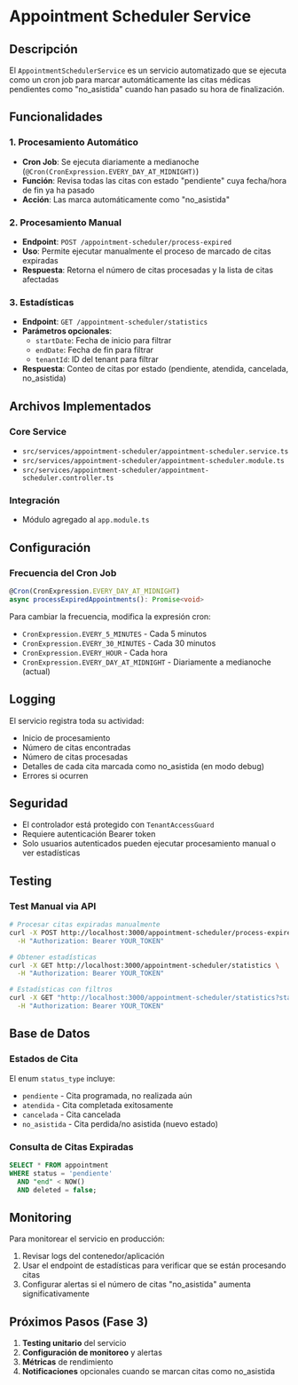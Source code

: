 # Appointment Scheduler Service

## Descripción

El `AppointmentSchedulerService` es un servicio automatizado que se ejecuta como un cron job para marcar automáticamente las citas médicas pendientes como "no_asistida" cuando han pasado su hora de finalización.

## Funcionalidades

### 1. Procesamiento Automático

- **Cron Job**: Se ejecuta diariamente a medianoche (`@Cron(CronExpression.EVERY_DAY_AT_MIDNIGHT)`)
- **Función**: Revisa todas las citas con estado "pendiente" cuya fecha/hora de fin ya ha pasado
- **Acción**: Las marca automáticamente como "no_asistida"

### 2. Procesamiento Manual

- **Endpoint**: `POST /appointment-scheduler/process-expired`
- **Uso**: Permite ejecutar manualmente el proceso de marcado de citas expiradas
- **Respuesta**: Retorna el número de citas procesadas y la lista de citas afectadas

### 3. Estadísticas

- **Endpoint**: `GET /appointment-scheduler/statistics`
- **Parámetros opcionales**:
  - `startDate`: Fecha de inicio para filtrar
  - `endDate`: Fecha de fin para filtrar
  - `tenantId`: ID del tenant para filtrar
- **Respuesta**: Conteo de citas por estado (pendiente, atendida, cancelada, no_asistida)

## Archivos Implementados

### Core Service

- `src/services/appointment-scheduler/appointment-scheduler.service.ts`
- `src/services/appointment-scheduler/appointment-scheduler.module.ts`
- `src/services/appointment-scheduler/appointment-scheduler.controller.ts`

### Integración

- Módulo agregado al `app.module.ts`

## Configuración

### Frecuencia del Cron Job

```typescript
@Cron(CronExpression.EVERY_DAY_AT_MIDNIGHT)
async processExpiredAppointments(): Promise<void>
```

Para cambiar la frecuencia, modifica la expresión cron:

- `CronExpression.EVERY_5_MINUTES` - Cada 5 minutos
- `CronExpression.EVERY_30_MINUTES` - Cada 30 minutos
- `CronExpression.EVERY_HOUR` - Cada hora
- `CronExpression.EVERY_DAY_AT_MIDNIGHT` - Diariamente a medianoche (actual)

## Logging

El servicio registra toda su actividad:

- Inicio de procesamiento
- Número de citas encontradas
- Número de citas procesadas
- Detalles de cada cita marcada como no_asistida (en modo debug)
- Errores si ocurren

## Seguridad

- El controlador está protegido con `TenantAccessGuard`
- Requiere autenticación Bearer token
- Solo usuarios autenticados pueden ejecutar procesamiento manual o ver estadísticas

## Testing

### Test Manual via API

```bash
# Procesar citas expiradas manualmente
curl -X POST http://localhost:3000/appointment-scheduler/process-expired \
  -H "Authorization: Bearer YOUR_TOKEN"

# Obtener estadísticas
curl -X GET http://localhost:3000/appointment-scheduler/statistics \
  -H "Authorization: Bearer YOUR_TOKEN"

# Estadísticas con filtros
curl -X GET "http://localhost:3000/appointment-scheduler/statistics?startDate=2025-01-01&endDate=2025-12-31&tenantId=TENANT_ID" \
  -H "Authorization: Bearer YOUR_TOKEN"
```

## Base de Datos

### Estados de Cita

El enum `status_type` incluye:

- `pendiente` - Cita programada, no realizada aún
- `atendida` - Cita completada exitosamente
- `cancelada` - Cita cancelada
- `no_asistida` - Cita perdida/no asistida (nuevo estado)

### Consulta de Citas Expiradas

```sql
SELECT * FROM appointment
WHERE status = 'pendiente'
  AND "end" < NOW()
  AND deleted = false;
```

## Monitoring

Para monitorear el servicio en producción:

1. Revisar logs del contenedor/aplicación
2. Usar el endpoint de estadísticas para verificar que se están procesando citas
3. Configurar alertas si el número de citas "no_asistida" aumenta significativamente

## Próximos Pasos (Fase 3)

1. **Testing unitario** del servicio
2. **Configuración de monitoreo** y alertas
3. **Métricas** de rendimiento
4. **Notificaciones** opcionales cuando se marcan citas como no_asistida
